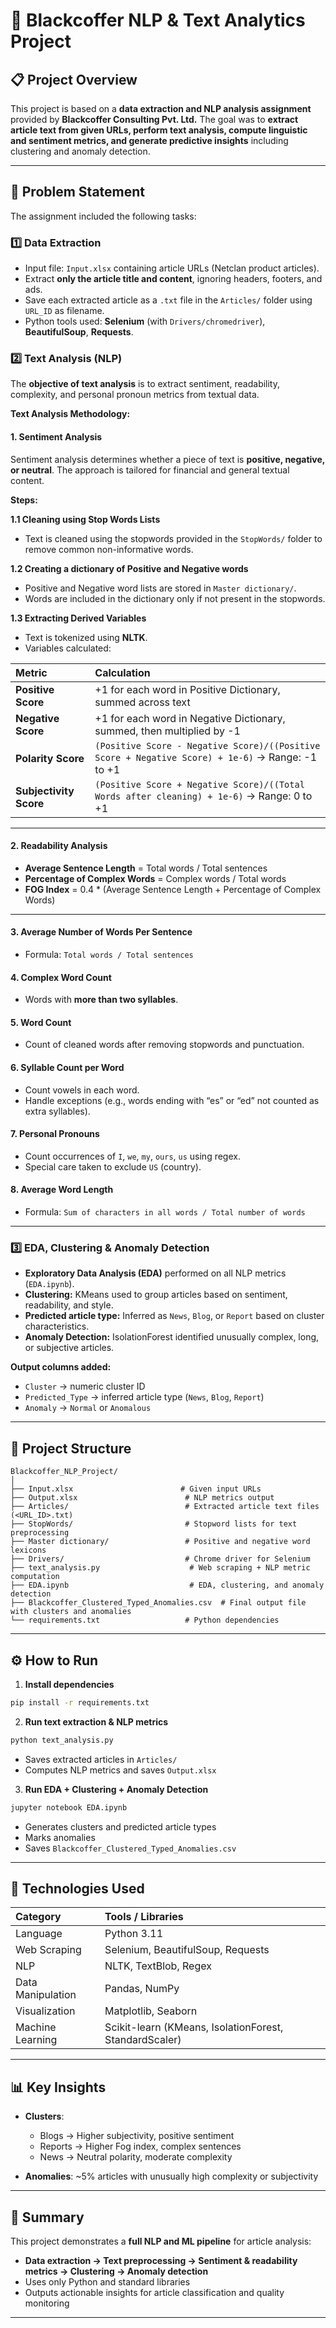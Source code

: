 # 🧠 Blackcoffer NLP & Text Analytics Project

## 📋 Project Overview

This project is based on a **data extraction and NLP analysis assignment** provided by **Blackcoffer Consulting Pvt. Ltd.**
The goal was to **extract article text from given URLs, perform text analysis, compute linguistic and sentiment metrics, and generate predictive insights** including clustering and anomaly detection.

---

## 🧾 Problem Statement

The assignment included the following tasks:

### 1️⃣ **Data Extraction**

* Input file: `Input.xlsx` containing article URLs (Netclan product articles).
* Extract **only the article title and content**, ignoring headers, footers, and ads.
* Save each extracted article as a `.txt` file in the `Articles/` folder using `URL_ID` as filename.
* Python tools used: **Selenium** (with `Drivers/chromedriver`), **BeautifulSoup**, **Requests**.

### 2️⃣ **Text Analysis (NLP)**

The **objective of text analysis** is to extract sentiment, readability, complexity, and personal pronoun metrics from textual data.

**Text Analysis Methodology:**

#### **1. Sentiment Analysis**

Sentiment analysis determines whether a piece of text is **positive, negative, or neutral**. The approach is tailored for financial and general textual content.

**Steps:**

**1.1 Cleaning using Stop Words Lists**

* Text is cleaned using the stopwords provided in the `StopWords/` folder to remove common non-informative words.

**1.2 Creating a dictionary of Positive and Negative words**

* Positive and Negative word lists are stored in `Master dictionary/`.
* Words are included in the dictionary only if not present in the stopwords.

**1.3 Extracting Derived Variables**

* Text is tokenized using **NLTK**.
* Variables calculated:

| Metric                 | Calculation                                                                                      |
| :--------------------- | :----------------------------------------------------------------------------------------------- |
| **Positive Score**     | +1 for each word in Positive Dictionary, summed across text                                      |
| **Negative Score**     | +1 for each word in Negative Dictionary, summed, then multiplied by -1                           |
| **Polarity Score**     | `(Positive Score - Negative Score)/((Positive Score + Negative Score) + 1e-6)` → Range: -1 to +1 |
| **Subjectivity Score** | `(Positive Score + Negative Score)/((Total Words after cleaning) + 1e-6)` → Range: 0 to +1       |

---

#### **2. Readability Analysis**

* **Average Sentence Length** = Total words / Total sentences
* **Percentage of Complex Words** = Complex words / Total words
* **FOG Index** = 0.4 * (Average Sentence Length + Percentage of Complex Words)

---

#### **3. Average Number of Words Per Sentence**

* Formula: `Total words / Total sentences`

#### **4. Complex Word Count**

* Words with **more than two syllables**.

#### **5. Word Count**

* Count of cleaned words after removing stopwords and punctuation.

#### **6. Syllable Count per Word**

* Count vowels in each word.
* Handle exceptions (e.g., words ending with “es” or “ed” not counted as extra syllables).

#### **7. Personal Pronouns**

* Count occurrences of `I`, `we`, `my`, `ours`, `us` using regex.
* Special care taken to exclude `US` (country).

#### **8. Average Word Length**

* Formula: `Sum of characters in all words / Total number of words`

---

### 3️⃣ **EDA, Clustering & Anomaly Detection**

* **Exploratory Data Analysis (EDA)** performed on all NLP metrics (`EDA.ipynb`).
* **Clustering:** KMeans used to group articles based on sentiment, readability, and style.
* **Predicted article type:** Inferred as `News`, `Blog`, or `Report` based on cluster characteristics.
* **Anomaly Detection:** IsolationForest identified unusually complex, long, or subjective articles.

**Output columns added:**

* `Cluster` → numeric cluster ID
* `Predicted_Type` → inferred article type (`News`, `Blog`, `Report`)
* `Anomaly` → `Normal` or `Anomalous`

---

## 🧩 Project Structure

```
Blackcoffer_NLP_Project/
│
├── Input.xlsx                        # Given input URLs
├── Output.xlsx                        # NLP metrics output
├── Articles/                          # Extracted article text files (<URL_ID>.txt)
├── StopWords/                         # Stopword lists for text preprocessing
├── Master dictionary/                 # Positive and negative word lexicons
├── Drivers/                           # Chrome driver for Selenium
├── text_analysis.py                    # Web scraping + NLP metric computation
├── EDA.ipynb                           # EDA, clustering, and anomaly detection
├── Blackcoffer_Clustered_Typed_Anomalies.csv  # Final output file with clusters and anomalies
└── requirements.txt                   # Python dependencies
```

---

## ⚙️ How to Run

1. **Install dependencies**

```bash
pip install -r requirements.txt
```

2. **Run text extraction & NLP metrics**

```bash
python text_analysis.py
```

* Saves extracted articles in `Articles/`
* Computes NLP metrics and saves `Output.xlsx`

3. **Run EDA + Clustering + Anomaly Detection**

```bash
jupyter notebook EDA.ipynb
```

* Generates clusters and predicted article types
* Marks anomalies
* Saves `Blackcoffer_Clustered_Typed_Anomalies.csv`

---

## 🧮 Technologies Used

| Category          | Tools / Libraries                                      |
| :---------------- | :----------------------------------------------------- |
| Language          | Python 3.11                                            |
| Web Scraping      | Selenium, BeautifulSoup, Requests                      |
| NLP               | NLTK, TextBlob, Regex                                  |
| Data Manipulation | Pandas, NumPy                                          |
| Visualization     | Matplotlib, Seaborn                                    |
| Machine Learning  | Scikit-learn (KMeans, IsolationForest, StandardScaler) |

---

## 📊 Key Insights

* **Clusters**:

  * Blogs → Higher subjectivity, positive sentiment
  * Reports → Higher Fog index, complex sentences
  * News → Neutral polarity, moderate complexity

* **Anomalies**: ~5% articles with unusually high complexity or subjectivity
---

## 🏁 Summary

This project demonstrates a **full NLP and ML pipeline** for article analysis:

* **Data extraction → Text preprocessing → Sentiment & readability metrics → Clustering → Anomaly detection**
* Uses only Python and standard libraries
* Outputs actionable insights for article classification and quality monitoring

---
